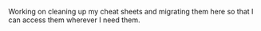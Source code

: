 Working on cleaning up my cheat sheets and migrating them here so that I can access them wherever I need them.